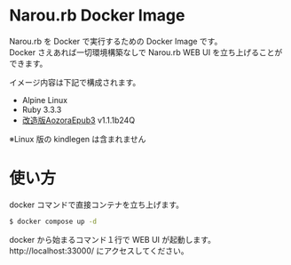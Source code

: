 # Narou.rb Docker Image

Narou.rb を Docker で実行するための Docker Image です。<br>
Docker さえあれば一切環境構築なしで Narou.rb WEB UI を立ち上げることができます。

イメージ内容は下記で構成されます。

- Alpine Linux
- Ruby 3.3.3
- [改造版AozoraEpub3](https://github.com/kyukyunyorituryo/AozoraEpub3) v1.1.1b24Q

※Linux 版の kindlegen は含まれません

# 使い方

docker コマンドで直接コンテナを立ち上げます。<br>

```sh
$ docker compose up -d
```

docker から始まるコマンド１行で WEB UI が起動します。<br>
http://localhost:33000/ にアクセスしてください。

